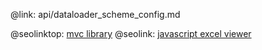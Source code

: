 @link: api/dataloader_scheme_config.md

@seolinktop: [mvc library](https://webix.com)
@seolink: [javascript excel viewer](https://webix.com/widget/excel_viewer/)